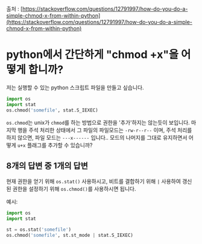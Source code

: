 출처 : [https://stackoverflow.com/questions/12791997/how-do-you-do-a-simple-chmod-x-from-within-python](https://stackoverflow.com/questions/12791997/how-do-you-do-a-simple-chmod-x-from-within-python)

# python에서 간단하게 "chmod +x"을 어떻게 합니까?

저는 실행할 수 있는 python 스크립트 파일을 만들고 싶습니다.

```python
import os
import stat
os.chmod('somefile', stat.S_IEXEC)
```

`os.chmod`는 unix가 `chmod`를 하는 방법으로 권한을 '추가'하지는 않는듯이 보입니다. 마지막 행을 주석 처리한 상태에서 그 파일의 파일모드는 `-rw-r--r--` 이며, 주석 처리를 하지 않으면, 파일 모드는 `---x------` 입니다.. 모드의 나머지를 그대로 유지하면서 어떻게 `u+x` 플래그를 추가할 수 있습니까?

## 8개의 답변 중 1개의 답변

현재 권한을 얻기 위해 `os.stat()` 사용하시고, 비트를 결합하기 위해 `|` 사용하여 갱신된 권한을 설정하기 위해 `os.chmod()`를 사용하시면 됩니다.

예시:

```python
import os
import stat

st = os.stat('somefile')
os.chmod('somefile', st.st_mode | stat.S_IEXEC)
```
